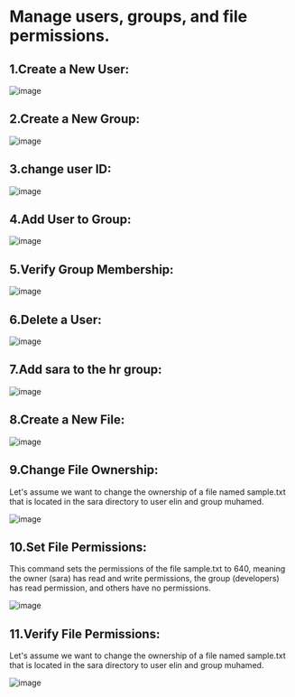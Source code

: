 
# Manage users, groups, and file permissions.

## 1.Create a New User:

![image](https://github.com/user-attachments/assets/baa1b196-28a0-483b-95f7-a87be281617d)

## 2.Create a New Group:
![image](https://github.com/user-attachments/assets/d8453171-3307-4582-97b4-83ff71790b49)

## 3.change user ID:

![image](https://github.com/user-attachments/assets/b7b67e30-4734-4aaf-8dd0-4f86679efff7)

## 4.Add User to Group:

![image](https://github.com/user-attachments/assets/1e91d29e-b7fa-490c-b86d-30d9dd2fa8f1)

## 5.Verify Group Membership:

![image](https://github.com/user-attachments/assets/126ce0ac-7623-4ba6-8206-74c40df1b98e)

## 6.Delete a User:

![image](https://github.com/user-attachments/assets/a4ce1295-d322-4bac-a190-6cd66fcd4728)

## 7.Add sara to the hr group:

![image](https://github.com/user-attachments/assets/8da6d790-3b84-4112-ae63-586389c9e409)

## 8.Create a New File:

![image](https://github.com/user-attachments/assets/8b084b8f-859a-49e0-a3aa-3af23cf4b2a4)

## 9.Change File Ownership: 

Let's assume we  want to change the ownership of a file named sample.txt that is located in the sara directory to user elin and group muhamed.

![image](https://github.com/user-attachments/assets/c4acff89-bc4a-4041-982d-37cecf5d3dd5)

## 10.Set File Permissions:

This command sets the permissions of the file sample.txt to 640, meaning the owner (sara) has read and write permissions, the group (developers) has read permission, and others have no permissions.

![image](https://github.com/user-attachments/assets/8e3031bf-9234-4e1f-97f2-ad1b419c571f)

## 11.Verify File Permissions:

Let's assume we want to change the ownership of a file named sample.txt that is located in the sara directory to user elin and group muhamed.

![image](https://github.com/user-attachments/assets/9ee28214-1b4c-4652-8cb1-7e36172ee7ac)
